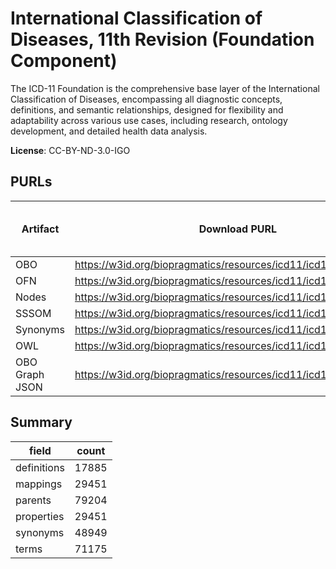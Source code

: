 # International Classification of Diseases, 11th Revision (Foundation Component)

The ICD-11 Foundation is the comprehensive base layer of the International Classification of Diseases, encompassing all diagnostic concepts, definitions, and semantic relationships, designed for flexibility and adaptability across various use cases, including research, ontology development, and detailed health data analysis.

**License**: CC-BY-ND-3.0-IGO

## PURLs

| Artifact       | Download PURL                                                     | Latest Versioned Download PURL   |
|----------------|-------------------------------------------------------------------|----------------------------------|
| OBO            | https://w3id.org/biopragmatics/resources/icd11/icd11.obo          |                                  |
| OFN            | https://w3id.org/biopragmatics/resources/icd11/icd11.ofn          |                                  |
| Nodes          | https://w3id.org/biopragmatics/resources/icd11/icd11.tsv          |                                  |
| SSSOM          | https://w3id.org/biopragmatics/resources/icd11/icd11.sssom.tsv    |                                  |
| Synonyms       | https://w3id.org/biopragmatics/resources/icd11/icd11.synonyms.tsv |                                  |
| OWL            | https://w3id.org/biopragmatics/resources/icd11/icd11.owl          |                                  |
| OBO Graph JSON | https://w3id.org/biopragmatics/resources/icd11/icd11.json         |                                  |

## Summary

| field       |   count |
|-------------|---------|
| definitions |   17885 |
| mappings    |   29451 |
| parents     |   79204 |
| properties  |   29451 |
| synonyms    |   48949 |
| terms       |   71175 |

